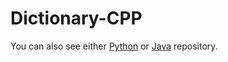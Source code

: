 # Dictionary-CPP
You can also see either [Python](https://github.com/olcaytaner/Dictionary-Py) 
or [Java](https://github.com/olcaytaner/Dictionary) repository.
